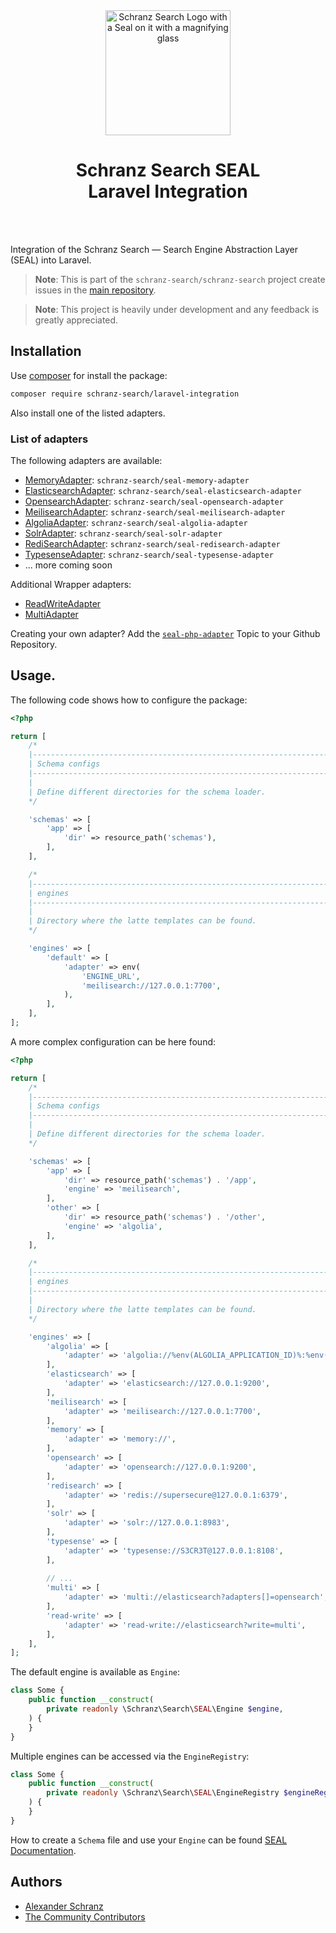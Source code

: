 <div align="center">
    <img alt="Schranz Search Logo with a Seal on it with a magnifying glass" src="https://avatars.githubusercontent.com/u/120221538?s=400&v=5" width="200" height="200">
</div>

<h1 align="center">Schranz Search SEAL <br /> Laravel Integration</h1>

<br />
<br />

Integration of the Schranz Search — Search Engine Abstraction Layer (SEAL) into Laravel.

> **Note**:
> This is part of the `schranz-search/schranz-search` project create issues in the [main repository](https://github.com/schranz-search/schranz-search).

> **Note**:
> This project is heavily under development and any feedback is greatly appreciated.

## Installation

Use [composer](https://getcomposer.org/) for install the package:

```bash
composer require schranz-search/laravel-integration
```

Also install one of the listed adapters.

### List of adapters

The following adapters are available:

 - [MemoryAdapter](../../packages/seal-memory-adapter): `schranz-search/seal-memory-adapter`
 - [ElasticsearchAdapter](../../packages/seal-elasticsearch-adapter): `schranz-search/seal-elasticsearch-adapter`
 - [OpensearchAdapter](../../packages/seal-opensearch-adapter): `schranz-search/seal-opensearch-adapter`
 - [MeilisearchAdapter](../../packages/seal-meilisearch-adapter): `schranz-search/seal-meilisearch-adapter`
 - [AlgoliaAdapter](../../packages/seal-algolia-adapter): `schranz-search/seal-algolia-adapter`
 - [SolrAdapter](../../packages/seal-solr-adapter): `schranz-search/seal-solr-adapter`
 - [RediSearchAdapter](../../packages/seal-redisearch-adapter): `schranz-search/seal-redisearch-adapter`
 - [TypesenseAdapter](../../packages/seal-typesense-adapter): `schranz-search/seal-typesense-adapter`
 - ... more coming soon

Additional Wrapper adapters:

 - [ReadWriteAdapter](../../packages/seal-read-write-adapter)
 - [MultiAdapter](../../packages/seal-multi-adapter)

Creating your own adapter? Add the [`seal-php-adapter`](https://github.com/topics/seal-php-adapter) Topic to your Github Repository.

## Usage.

The following code shows how to configure the package:

```php
<?php

return [
    /*
    |--------------------------------------------------------------------------
    | Schema configs
    |--------------------------------------------------------------------------
    |
    | Define different directories for the schema loader.
    */

    'schemas' => [
        'app' => [
            'dir' => resource_path('schemas'),
        ],
    ],

    /*
    |--------------------------------------------------------------------------
    | engines
    |--------------------------------------------------------------------------
    |
    | Directory where the latte templates can be found.
    */

    'engines' => [
        'default' => [
            'adapter' => env(
                'ENGINE_URL',
                'meilisearch://127.0.0.1:7700',
            ),
        ],
    ],
];
```

A more complex configuration can be here found:

```php
<?php

return [
    /*
    |--------------------------------------------------------------------------
    | Schema configs
    |--------------------------------------------------------------------------
    |
    | Define different directories for the schema loader.
    */

    'schemas' => [
        'app' => [
            'dir' => resource_path('schemas') . '/app',
            'engine' => 'meilisearch',
        ],
        'other' => [
            'dir' => resource_path('schemas') . '/other',
            'engine' => 'algolia',
        ],
    ],

    /*
    |--------------------------------------------------------------------------
    | engines
    |--------------------------------------------------------------------------
    |
    | Directory where the latte templates can be found.
    */

    'engines' => [
        'algolia' => [
            'adapter' => 'algolia://%env(ALGOLIA_APPLICATION_ID)%:%env(ALGOLIA_ADMIN_API_KEY)%',
        ],
        'elasticsearch' => [
            'adapter' => 'elasticsearch://127.0.0.1:9200',
        ],
        'meilisearch' => [
            'adapter' => 'meilisearch://127.0.0.1:7700',
        ],
        'memory' => [
            'adapter' => 'memory://',
        ],
        'opensearch' => [
            'adapter' => 'opensearch://127.0.0.1:9200',
        ],
        'redisearch' => [
            'adapter' => 'redis://supersecure@127.0.0.1:6379',
        ],
        'solr' => [
            'adapter' => 'solr://127.0.0.1:8983',
        ],
        'typesense' => [
            'adapter' => 'typesense://S3CR3T@127.0.0.1:8108',
        ],
        
        // ...
        'multi' => [
            'adapter' => 'multi://elasticsearch?adapters[]=opensearch',
        ],
        'read-write' => [
            'adapter' => 'read-write://elasticsearch?write=multi',
        ],
    ],
];
```

The default engine is available as `Engine`:

```php
class Some {
    public function __construct(
        private readonly \Schranz\Search\SEAL\Engine $engine,
    ) {
    }
}
```

Multiple engines can be accessed via the `EngineRegistry`:

```php
class Some {
    public function __construct(
        private readonly \Schranz\Search\SEAL\EngineRegistry $engineRegistry,
    ) {
    }
}
```

How to create a `Schema` file and use your `Engine` can be found [SEAL Documentation](../../README.md#usage).

## Authors

- [Alexander Schranz](https://github.com/alexander-schranz/)
- [The Community Contributors](https://github.com/schranz-search/schranz-search/graphs/contributors)
